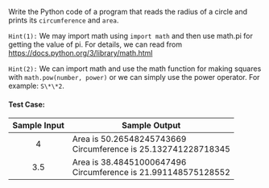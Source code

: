 Write the Python code of a program that reads the radius of a circle and prints its `circumference` and `area`.

`Hint(1):` We may import math using `import math` and then use math.pi for getting the value of pi.
For details, we can read from https://docs.python.org/3/library/math.html

`Hint(2):` We can import math and use the math function for making squares with `math.pow(number, power)` or we can simply use the power operator. For example: `S\*\*2`.

#### Test Case:

| Sample Input | Sample Output                                                      |
| :----------: | ------------------------------------------------------------------ |
|      4       | Area is 50.26548245743669 <br> Circumference is 25.132741228718345 |
|     3.5      | Area is 38.48451000647496 <br> Circumference is 21.991148575128552 |
